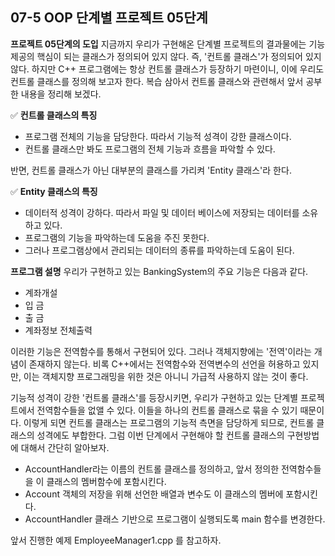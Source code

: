 07-5 OOP 단계별 프로젝트 05단계
---
**프로젝트 05단계의 도입**
지금까지 우리가 구현해온 단계별 프로젝트의 결과물에는 기능 제공의 핵심이 되는 클래스가 정의되어 있지 않다.
즉, '컨트롤 클래스'가 정의되어 있지 않다. 하지만 C++ 프로그램에는 항상 컨트롤 클래스가 등장하기 마련이니, 이에 우리도 컨트롤 클래스를 정의해 보고자 한다. 복습 삼아서 컨트롤 클래스와 관련해서 앞서 공부한 내용을 정리해 보겠다.

✅ **컨트롤 클래스의 특징**
* 프로그램 전체의 기능을 담당한다. 따라서 기능적 성격이 강한 클래스이다.
* 컨트롤 클래스만 봐도 프로그램의 전체 기능과 흐름을 파악할 수 있다.

반면, 컨트롤 클래스가 아닌 대부분의 클래스를 가리켜 'Entity 클래스'라 한다.

✅ **Entity 클래스의 특징**
* 데이터적 성격이 강하다. 따라서 파일 및 데이터 베이스에 저장되는 데이터를 소유하고 있다.
* 프로그램의 기능을 파악하는데 도움을 주진 못한다.
* 그러나 프로그램상에서 관리되는 데이터의 종류를 파악하는데 도움이 된다.

**프로그램 설명**
우리가 구현하고 있는 BankingSystem의 주요 기능은 다음과 같다.
* 계좌개설
* 입 금
* 출 금
* 계좌정보 전체출력

이러한 기능은 전역함수를 통해서 구현되어 있다. 그러나 객체지향에는 '전역'이라는 개념이 존재하지 않는다. 비록 C++에서는 전역함수와 전역변수의 선언을 허용하고 있지만, 이는 객체지향 프로그래밍을 위한 것은 아니니 가급적 사용하지 않는 것이 좋다.

기능적 성격이 강한 '컨트롤 클래스'를 등장시키면, 우리가 구현하고 있는 단계별 프로젝트에서 전역함수들을 없앨 수 있다. 이들을 하나의 컨트롤 클래스로 묶을 수 있기 때문이다. 이렇게 되면 컨트롤 클래스는 프로그램의 기능적 측면을 담당하게 되므로, 컨트롤 클래스의 성격에도 부합한다. 그럼 이번 단계에서 구현해야 할 컨트롤 클래스의 구현방법에 대해서 간단히 알아보자.
* AccountHandler라는 이름의 컨트롤 클래스를 정의하고, 앞서 정의한 전역함수들을 이 클래스의 멤버함수에 포함시킨다.
* Account 객체의 저장을 위해 선언한 배열과 변수도 이 클래스의 멤버에 포함시킨다.
* AccountHandler 클래스 기반으로 프로그램이 실행되도록 main 함수를 변경한다.

앞서 진행한 예제 EmployeeManager1.cpp 를 참고하자.